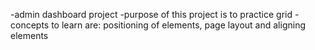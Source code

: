 -admin dashboard project
-purpose of this project is to practice grid
-concepts to learn are: positioning of elements, page layout and aligning elements
